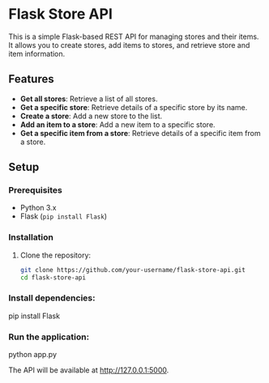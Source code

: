 # Flask Store API

This is a simple Flask-based REST API for managing stores and their items. It allows you to create stores, add items to stores, and retrieve store and item information.

## Features

- **Get all stores**: Retrieve a list of all stores.
- **Get a specific store**: Retrieve details of a specific store by its name.
- **Create a store**: Add a new store to the list.
- **Add an item to a store**: Add a new item to a specific store.
- **Get a specific item from a store**: Retrieve details of a specific item from a store.

## Setup

### Prerequisites

- Python 3.x
- Flask (`pip install Flask`)

### Installation

1. Clone the repository:
   ```bash
   git clone https://github.com/your-username/flask-store-api.git
   cd flask-store-api


### Install dependencies:
pip install Flask

### Run the application:
python app.py

The API will be available at http://127.0.0.1:5000.
